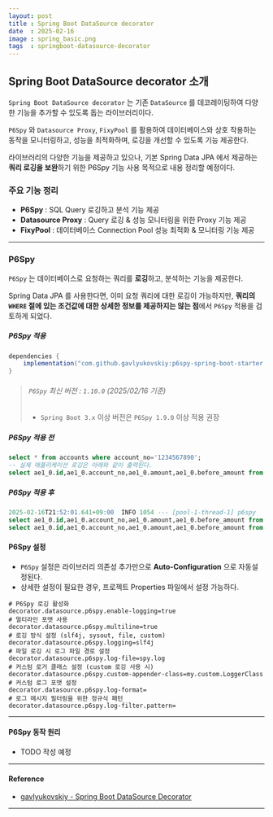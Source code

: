 ```yaml
---
layout: post
title : Spring Boot DataSource decorator
date  : 2025-02-16
image : spring_basic.png
tags  : springboot-datasource-decorator
---
```


## Spring Boot DataSource decorator 소개

`Spring Boot DataSource decorator` 는 기존 `DataSource` 를 데코레이팅하여 다양한 기능을 추가할 수 있도록 돕는 라이브러리이다.

`P6Spy` 와 `Datasource Proxy`, `FixyPool` 를 활용하여 데이터베이스와 상호 작용하는 동작을 모니터링하고, 성능을 최적화하며, 로깅을 개선할 수 있도록 기능 제공한다.

라이브러리의 다양한 기능을 제공하고 있으나, 기본 Spring Data JPA 에서 제공하는 **쿼리 로깅을 보완**하기 위한 P6Spy 기능 사용 목적으로 내용 정리할 예정이다.

### 주요 기능 정리

- **P6Spy** : SQL Query 로깅하고 분석 기능 제공
- **Datasource Proxy** : Query 로깅 & 성능 모니터링을 위한 Proxy 기능 제공
- **FixyPool** : 데이터베이스 Connection Pool 성능 최적화 & 모니터링 기능 제공

---

### P6Spy

`P6Spy` 는 데이터베이스로 요청하는 쿼리를 **로깅**하고, 분석하는 기능을 제공한다.

Spring Data JPA 를 사용한다면, 이미 요청 쿼리에 대한 로깅이 가능하지만, **쿼리의 `WHERE` 절에 있는 조건값에 대한 상세한 정보를 제공하지는 않는 점**에서 `P6Spy` 적용을 검토하게 되었다.

##### P6Spy 적용

```gradle
dependencies {
    implementation("com.github.gavlyukovskiy:p6spy-spring-boot-starter:${p6spyVersion}")
}
```

> ###### `P6Spy` 최신 버전 : `1.10.0` (2025/02/16 기준)
> - `Spring Boot 3.x` 이상 버전은 `P6Spy 1.9.0` 이상 적용 권장

##### P6Spy 적용 전

```sql
select * from accounts where account_no='1234567890';
-- 실제 애플리케이션 로깅은 아래와 같이 출력된다.
select ae1_0.id,ae1_0.account_no,ae1_0.amount,ae1_0.before_amount from accounts ae1_0 where ae1_0.account_no=?
```

##### P6Spy 적용 후

```sql
2025-02-16T21:52:01.641+09:00  INFO 1054 --- [pool-1-thread-1] p6spy                                    : #1739710321641 | took 2ms | statement | connection 6| url jdbc:h2:mem:52b13ff0-b6f9-4c7d-98c6-4fa2e083f8b0
select ae1_0.id,ae1_0.account_no,ae1_0.amount,ae1_0.before_amount from accounts ae1_0 where ae1_0.account_no=?
select ae1_0.id,ae1_0.account_no,ae1_0.amount,ae1_0.before_amount from accounts ae1_0 where ae1_0.account_no='887db8dbd2';
```

#### P6Spy 설정

- `P6Spy` 설정은 라이브러리 의존성 추가만으로 **Auto-Configuration** 으로 자동설정된다.
- 상세한 설정이 필요한 경우, 프로젝트 Properties 파일에서 설정 가능하다.

```properties
# P6Spy 로깅 활성화
decorator.datasource.p6spy.enable-logging=true
# 멀티라인 포맷 사용
decorator.datasource.p6spy.multiline=true
# 로깅 방식 설정 (slf4j, sysout, file, custom)
decorator.datasource.p6spy.logging=slf4j
# 파일 로깅 시 로그 파일 경로 설정
decorator.datasource.p6spy.log-file=spy.log
# 커스텀 로거 클래스 설정 (custom 로깅 사용 시)
decorator.datasource.p6spy.custom-appender-class=my.custom.LoggerClass
# 커스텀 로그 포맷 설정
decorator.datasource.p6spy.log-format=
# 로그 메시지 필터링을 위한 정규식 패턴
decorator.datasource.p6spy.log-filter.pattern=
```

---

#### P6Spy 동작 원리

- TODO 작성 예정

---

#### Reference

- [gavlyukovskiy - Spring Boot DataSource Decorator](https://github.com/gavlyukovskiy/spring-boot-data-source-decorator)

---